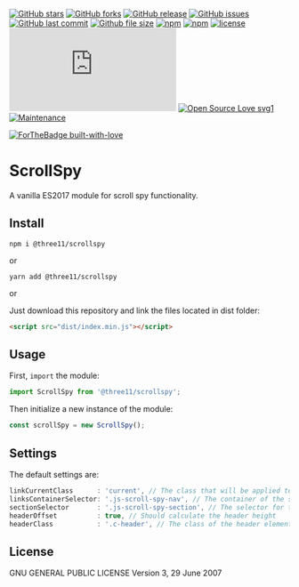 [![GitHub stars](https://img.shields.io/github/stars/three11/scrollspy.svg?style=social&label=Stars)](https://github.com/three11/scrollspy)
[![GitHub forks](https://img.shields.io/github/forks/three11/scrollspy.svg?style=social&label=Fork)](https://github.com/three11/scrollspy/network#fork-destination-box)
[![GitHub release](https://img.shields.io/github/release/three11/scrollspy.svg)](https://github.com/three11/scrollspy/releases/latest)
[![GitHub issues](https://img.shields.io/github/issues/three11/scrollspy.svg)](https://github.com/three11/scrollspy/issues)
[![GitHub last commit](https://img.shields.io/github/last-commit/three11/scrollspy.svg)](https://github.com/three11/scrollspy/commits/master)
[![Github file size](https://img.shields.io/github/size/three11/scrollspy/dist/index.min.js.svg)](https://github.com/three11/scrollspy/)
[![npm](https://img.shields.io/npm/dt/@three11/scrollspy.svg)](https://www.npmjs.com/package/@three11/scrollspy)
[![npm](https://img.shields.io/npm/v/@three11/scrollspy.svg)](https://www.npmjs.com/package/@three11/scrollspy)
[![license](https://img.shields.io/github/license/three11/scrollspy.svg)](https://github.com/three11/scrollspy)
[![Analytics](https://ga-beacon.appspot.com/UA-83446952-1/github.com/three11/scrollspy/README.md)](https://github.com/three11/scrollspy/)
[![Open Source Love svg1](https://badges.frapsoft.com/os/v1/open-source.svg?v=103)](https://github.com/three11/scrollspy/)
[![Maintenance](https://img.shields.io/badge/Maintained%3F-yes-green.svg)](https://github.com/three11/scrollspy/graphs/commit-activity)

[![ForTheBadge built-with-love](https://ForTheBadge.com/images/badges/built-with-love.svg)](https://github.com/three11/)

# ScrollSpy

A vanilla ES2017 module for scroll spy functionality.

## Install

```console
npm i @three11/scrollspy
```

or

```console
yarn add @three11/scrollspy
```

or

Just download this repository and link the files located in dist folder:

```html
<script src="dist/index.min.js"></script>
```

## Usage

First, `import` the module:

```javascript
import ScrollSpy from '@three11/scrollspy';
```

Then initialize a new instance of the module:

```javascript
const scrollSpy = new ScrollSpy();
```

## Settings

The default settings are:

```javascript
linkCurrentClass      : 'current', // The class that will be applied to the current element
linksContainerSelector: '.js-scroll-spy-nav', // The container of the scroll spy navigation
sectionSelector       : '.js-scroll-spy-section', // The selector for the sections that will be monitored
headerOffset          : true, // Should calculate the header height
headerClass           : '.c-header', // The class of the header element
```

## License

GNU GENERAL PUBLIC LICENSE
Version 3, 29 June 2007
